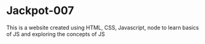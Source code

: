 # Jackpot-007
This is a website created using HTML, CSS, Javascript, node to learn basics of JS and exploring the concepts of JS
